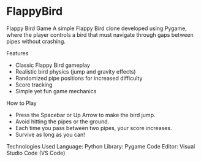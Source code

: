 # FlappyBird
 
Flappy Bird Game
A simple Flappy Bird clone developed using Pygame, where the player controls a bird that must navigate through gaps between pipes without crashing.

Features
- Classic Flappy Bird gameplay
- Realistic bird physics (jump and gravity effects)
- Randomized pipe positions for increased difficulty
- Score tracking
- Simple yet fun game mechanics

How to Play
- Press the Spacebar or Up Arrow to make the bird jump.
- Avoid hitting the pipes or the ground.
- Each time you pass between two pipes, your score increases.
- Survive as long as you can!

Technologies Used
Language: Python
Library: Pygame
Code Editor: Visual Studio Code (VS Code)
